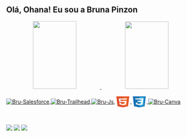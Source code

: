 ## Olá, Ohana! Eu sou a Bruna Pinzon
<div align="center">
 <a href="https://github.com/brupinzon">
 <img width="48%" height="181px" src="https://github-readme-stats.vercel.app/api?username=brupinzon&show_icons=true&theme=bear&include_all_commits=true&count_private=true"/> 
 <img width="48%" height="180px" src="https://github-readme-stats.vercel.app/api/top-langs/?username=brupinzon&layout=compact&langs_count=7&theme=bear"/>
</div>

<div style="display: inline_block"><br>
    <img align="center" alt="Bru-Salesforce" height="30" width="45" 
src="https://logodownload.org/wp-content/uploads/2020/04/salesforce-logo.png"/>
      <img align="center" alt="Bru-Trailhead" height="45" width="50" 
src="https://play-lh.googleusercontent.com/bJ4yfe91bjz9fxR0XFUwEzyfz6XCgVshJgpffdTWa7PObd2W5Mwf89hlrVki4rqLxpY"/>
  <img align="center" alt="Bru-Js" height="30" width="40"                                                         src="https://cdn.jsdelivr.net/gh/devicons/devicon/icons/javascript/javascript-plain.svg"/>
  <img align="center" alt="Bru-HTML" height="30" width="40" src="https://raw.githubusercontent.com/devicons/devicon/master/icons/html5/html5-original.svg">
  <img align="center" alt="Bru-CSS" height="30" width="40" src="https://raw.githubusercontent.com/devicons/devicon/master/icons/css3/css3-original.svg"/>
  <img align="center" alt="Bru-Canva" height="30" width="40"
src="https://cdn.jsdelivr.net/gh/devicons/devicon/icons/canva/canva-original.svg"/>
</div>
  
##

<div>
  <br>
  <a href = "mailto:bruna.pinzon@outlook.com"><img src="https://img.shields.io/badge/Outlook-3152A0?style=for-the-badge&logo=microsoft-outlook&logoColor=white" target="_blank"></a>
  <a href="https://www.linkedin.com/in/bruna-pinzon/" target="_blank"><img src="https://img.shields.io/badge/-LinkedIn-%230077B5?style=for-the-badge&logo=linkedin&logoColor=white" target="_blank"></a>  
  <a href="https://trailblazer.me/id/brunapinzon" target="_blank"><img src="https://img.shields.io/badge/Trailhead-CC6699?style=for-the-badge&logo=salesforce&logoColor=white" target="_blank"></a> 
</div>
